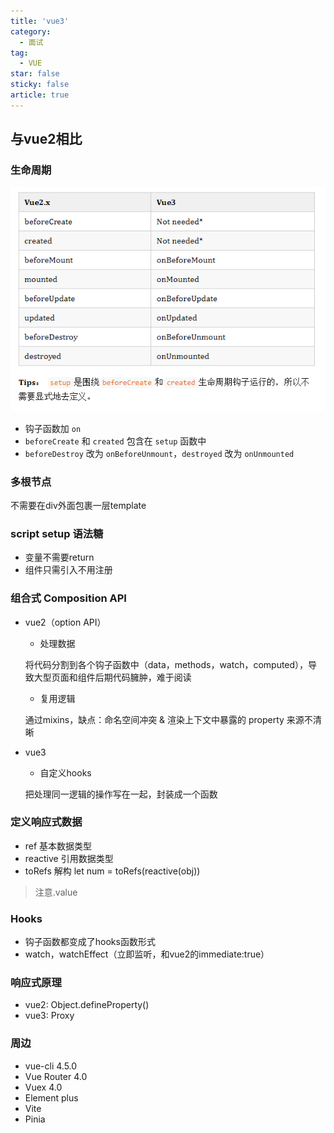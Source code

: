 ```yaml
---
title: 'vue3'
category:
  - 面试
tag:
  - VUE
star: false
sticky: false  
article: true
---
```


## 与vue2相比

### 生命周期

![](/images/vue/vue2_vs_vue3_life.jpg)

- 钩子函数加 `on`
- `beforeCreate` 和 `created` 包含在 `setup` 函数中
- `beforeDestroy` 改为 `onBeforeUnmount`，`destroyed` 改为 `onUnmounted`

### 多根节点

不需要在div外面包裹一层template

### script setup 语法糖

- 变量不需要return
- 组件只需引入不用注册

### 组合式 Composition API

- vue2（option API）

  - 处理数据

  将代码分割到各个钩子函数中（data，methods，watch，computed），导致大型页面和组件后期代码臃肿，难于阅读
  
  - 复用逻辑

  通过mixins，缺点：命名空间冲突 & 渲染上下文中暴露的 property 来源不清晰

- vue3

  - 自定义hooks
  
  把处理同一逻辑的操作写在一起，封装成一个函数


### 定义响应式数据

- ref 基本数据类型
- reactive 引用数据类型
- toRefs 解构 let num = toRefs(reactive(obj))

> 注意.value

### Hooks

- 钩子函数都变成了hooks函数形式
- watch，watchEffect（立即监听，和vue2的immediate:true）

### 响应式原理

- vue2: Object.defineProperty()
- vue3: Proxy

### 周边

- vue-cli 4.5.0
- Vue Router 4.0
- Vuex 4.0
- Element plus
- Vite
- Pinia


